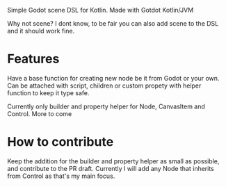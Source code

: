 Simple Godot scene DSL for Kotlin. Made with Gotdot Kotlin/JVM

Why not scene? I dont know, to be fair you can also add scene to the DSL and it should work fine.
# Features
Have a base function for creating new node be it from Godot or your own. Can be attached with script, children or custom propety with helper function to keep it type safe.


Currently only builder and property helper for Node, CanvasItem and Control. More to come

# How to contribute
Keep the addition for the builder and property helper as small as possible, and contribute to the PR draft. Currently I will add any Node that inherits from Control as that's
my main focus.
